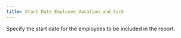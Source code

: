```yaml
---
title: Start_Date_Employee_Vacation_and_Sick
---
```



Specify the start date for the employees to be included in the report.
